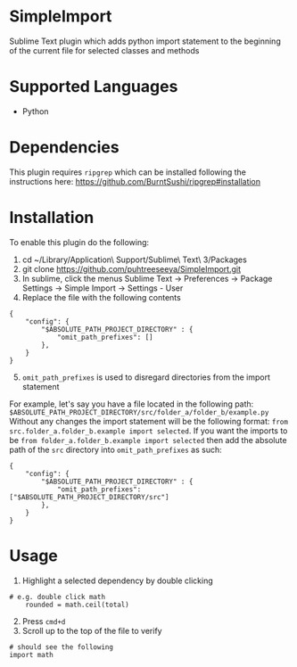# SimpleImport

Sublime Text plugin which adds python import statement to the beginning of the current file for selected classes and methods

# Supported Languages

* Python

# Dependencies

This plugin requires `ripgrep` which can be installed following the instructions here: https://github.com/BurntSushi/ripgrep#installation

# Installation

To enable this plugin do the following: 
1. cd ~/Library/Application\ Support/Sublime\ Text\ 3/Packages
2. git clone https://github.com/puhtreeseeya/SimpleImport.git
3. In sublime, click the menus Sublime Text → Preferences → Package Settings → Simple Import → Settings - User
4. Replace the file with the following contents 
```
{
    "config": {
        "$ABSOLUTE_PATH_PROJECT_DIRECTORY" : {
            "omit_path_prefixes": []
        },
    }
}

```
5. `omit_path_prefixes` is used to disregard directories from the import statement

For example, let's say you have a file located in the following path: `$ABSOLUTE_PATH_PROJECT_DIRECTORY/src/folder_a/folder_b/example.py` Without any changes the import statement will be the following format: `from src.folder_a.folder_b.example import selected`. If you want the imports to be `from folder_a.folder_b.example import selected` then add the absolute path of the `src` directory into `omit_path_prefixes` as such: 

```
{
    "config": {
        "$ABSOLUTE_PATH_PROJECT_DIRECTORY" : {
            "omit_path_prefixes": ["$ABSOLUTE_PATH_PROJECT_DIRECTORY/src"]
        },
    }
}
```

# Usage

1. Highlight a selected dependency by double clicking 
```
# e.g. double click math
    rounded = math.ceil(total)
```
2. Press `cmd+d` 
3. Scroll up to the top of the file to verify
```
# should see the following
import math
```
```
